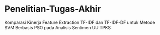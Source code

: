 # Penelitian-Tugas-Akhir
Komparasi Kinerja Feature Extraction TF-IDF dan TF-IDF-DF untuk Metode SVM Berbasis PSO pada Analisis Sentimen UU TPKS
